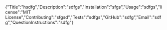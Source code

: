 {"Title":"hsdfg","Description":"sdfgs","Installation":"sfgs","Usage":"sdfgs","license":"MIT License","Contributing":"sfgsd","Tests":"sdfgs","GitHub":"sdfg","Email":"sdfg","QuestionInstructions":"sdfg"}